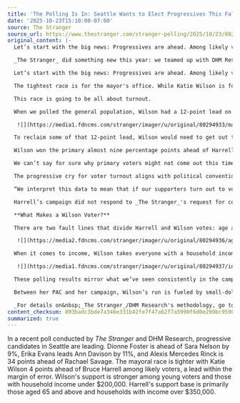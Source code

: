 ```yaml
---
title: 'The Polling Is In: Seattle Wants to Elect Progressives This Fall'
date: '2025-10-23T15:10:00-07:00'
source: The Stranger
source_url: https://www.thestranger.com/stranger-polling/2025/10/23/80294921/the-polling-is-in-seattle-wants-to-elect-progressives-this-fall
original_content: |-
  Let’s start with the big news: Progressives are ahead. Among likely voters, 33 percent plan to vote for Dionne Foster, compared to 24 percent who plan to vote for Sara Nelson. Erika Evans is polling 11 points ahead of Ann Davison. While Katie Wilson is four points ahead of Bruce Harrell with likely voters, her lead is within the margin of error. That means they’re statistically tied. by Hannah Murphy Winter

  _The Stranger_ did something new this year: we teamed up with DHM Research, a PNW-based non-partisan public opinion research firm, to formally survey the city and find out what’s happening this year in Seattle politics.

  Let’s start with the big news: Progressives are ahead. Among likely voters, 33 percent plan to vote for Dionne Foster, compared to 24 percent who plan to vote for Sara Nelson. Erika Evans is polling 11 points ahead of Ann Davison. And Alexis Mercedes Rinck is a whopping 34 points ahead of Rachael Savage.

  The tightest race is for the mayor's office. While Katie Wilson is four points ahead of Bruce Harrell with likely voters, her lead is within the margin of error. That means they’re statistically tied.

  This race is going to be all about turnout.

  When we polled the general population, Wilson had a 12-point lead on Harrell, 46 percent to 34 percent. But when we limited the sample to people who are likely to vote in this general election, her lead narrows to that 4-point statistical tie.

   ![](https://media1.fdncms.com/stranger/imager/u/original/80294933/mayor-100__1_.webp)

  To reclaim some of that 12-point lead, Wilson would need to get out the vote with the “50/50 voters”—people who said turning in their ballot this November was a toss-up. Among them—which was about a third of respondents—54 percent are leaning Wilson.

  Wilson won the primary almost nine percentage points ahead of Harrell. But 24 percent of the people who voted in the primary say there’s only a 50 percent chance they’ll vote in the general, meaning she can’t necessarily count on those same voters turning out.

  We can’t say for sure why primary voters might not come out this time around. But the political climate has changed dramatically since August 5. In the primary, Wilson was still seen as an upstart candidate, riding a wave of populist enthusiasm that surfed across the country from Zohran Mamdani’s campaign. But her primary win woke Harrell up, and he’s spent the past two and a half months attacking her experience. Meanwhile, Harrell’s supporters have [fired up](https://www.thestranger.com/news/2025/10/15/80284220/bruce-harrell-spoke-at-a-fundraiser-for-the-pac-supporting-him) the political machine that pushed the 2021 election to the right, rallying support behind a vision of “bipartisan,” “moderate,” “centrist” government.

  The progressive cry for voter turnout aligns with political conventions here in Seattle. Young people skew more progressive, but they also tend to vote less.

  “We interpret this data to mean that if our supporters turn out to vote, we will win the race,” the Wilson campaign said in a statement. “But that means our supporters need to show up to win this race!”

  Harrell’s campaign did not respond to _The Stranger_'s request for comment on this data.

  **What Makes a Wilson Voter?**

  There are two fault lines that divide Harrell and Wilson votes: age and income bracket. Younger voters, between 18 and 44, swing heavily toward Wilson. Meanwhile, Harrell has 66 percent of the 65-plus vote.

   ![](https://media2.fdncms.com/stranger/imager/u/original/80294936/age_in_mayoral_race-100.webp)

  When it comes to income, Wilson takes everyone with a household income under $200,000 handily, and almost 60 percent of Wilson voters are renters. Harrell vibes most with the $350,000+ crowd.

   ![](https://media1.fdncms.com/stranger/imager/u/original/80294937/income_in_mayoral_race-100__3_.webp)

  These polling results mirror what we’ve seen consistently in the campaigns’ fundraising. Harrell’s PAC, Bruce Harrell for Seattle’s Future, is stacked with $1.6 million in big-dollar donations from commercial real estate developers, PACs for the building industry, and a smattering of people that are wealthy enough to own Seattle sports teams (including the Mariners’ John Stanton, and we’re not _not_ saying that he cursed them in the playoffs with that $50,000 donation).

  Between her PAC and her campaign, Wilson’s run is fueled by small-dollar donors. Her average itemized campaign donation is just $114, Harrell’s is almost twice that. Among Harrell’s PAC donors, 61 of them donated $10,000 or more. Wilson’s PAC has four.

  _For details on&nbsp;_The Stranger_/DHM Research's methodology, go to: [Stranger Polling](https://www.thestranger.com/collections/80294951/stranger-polling)_
content_checksum: 893badc3bde7a346e331b42fe7f47a62f7a5990f6d0e299bc959092023a23df7
summarized: true
---
```


In a recent poll conducted by _The Stranger_ and DHM Research, progressive candidates in Seattle are leading. Dionne Foster is ahead of Sara Nelson by 9%, Erika Evans leads Ann Davison by 11%, and Alexis Mercedes Rinck is 34 points ahead of Rachael Savage. The mayoral race is tighter with Katie Wilson 4 points ahead of Bruce Harrell among likely voters, a lead within the margin of error. Wilson's support is stronger among young voters and those with household income under $200,000. Harrell's support base is primarily those aged 65 and above and households with income over $350,000.